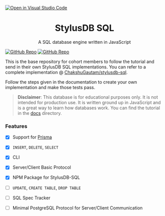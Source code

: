 [![Open in Visual Studio Code](https://classroom.github.com/assets/open-in-vscode-718a45dd9cf7e7f842a935f5ebbe5719a5e09af4491e668f4dbf3b35d5cca122.svg)](https://classroom.github.com/online_ide?assignment_repo_id=14519534&assignment_repo_type=AssignmentRepo)
<h1 align="center">StylusDB SQL</h1>
<p align="center">
A SQL database engine written in JavaScript

[![GitHub Repo](https://img.shields.io/badge/GitHub-Repo-green.svg)](https://github.com/ChakshuGautam/stylusdb-sql)
[![GitHub Repo](https://img.shields.io/github/stars/ChakshuGautam/stylusdb-sql?style=social)](https://github.com/ChakshuGautam/stylusdb-sql)
</p>

This is the base repository for cohort members to follow the tutorial and send in their own StylusDB SQL implementations. You can refer to a complete implementation @ [ChakshuGautam/stylusdb-sql](https://github.com/ChakshuGautam/stylusdb-sql).

Follow the steps given in the documentation to create your own implementation and make those tests pass.

> **Disclaimer**:
This database is for educational purposes only. It is not intended for production use. It is written ground up in JavaScript and is a great way to learn how databases work. You can find the tutorial in the [docs](./docs) directory.

### Features
- [x] Support for [Prisma](https://www.prisma.io/)
- [x] `INSERT`, `DELETE`, `SELECT`
- [x] CLI
- [x] Server/Client Basic Protocol
- [x] NPM Package for StylusDB-SQL
- [ ] `UPDATE`, `CREATE TABLE`, `DROP TABLE`
- [ ] SQL Spec Tracker
- [ ] Minimal PostgreSQL Protocol for Server/Client Communication

